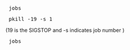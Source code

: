 <pre> jobs </pre>
<pre> pkill -19 -s 1 </pre>
(19 is the SIGSTOP and -s indicates job number )
<pre> jobs </pre>

